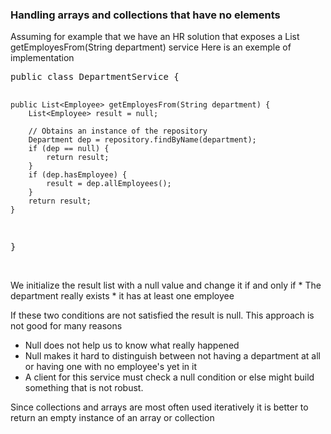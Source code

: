 <h3>Handling arrays and collections that have no elements</h3>
<p>
Assuming for example that we have an HR solution that exposes a List<Employee> getEmployesFrom(String department) service
Here is an exemple of implementation
<pre>
public class DepartmentService {
	
	public List<Employee> getEmployesFrom(String department) {
		List<Employee> result = null;
		
		// Obtains an instance of the repository
		Department dep = repository.findByName(department);
		if (dep == null) {
			return result;
		}
		if (dep.hasEmployee) {
			result = dep.allEmployees();
		}		
		return result;		
	}
}
</pre>
</p>
<br/>
We initialize the result list with a null value and change it if and only if
 * The department really exists
 * it has at least one employee
 
If these two conditions are not satisfied the result is null. This approach is not good for many reasons

* Null does not help us to know what really happened
* Null makes it hard to distinguish between not having a department at all or having one with no employee's yet in it
* A client for this service must check a null condition or else might build something that is not robust.

Since collections and arrays are most often used iteratively it is better to return an empty instance of an array or collection
